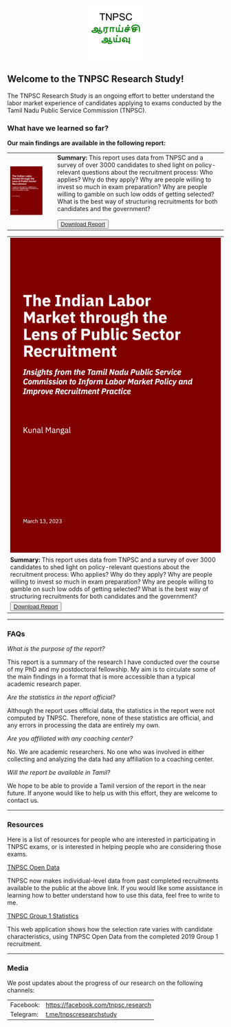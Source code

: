<center>
 <img style="width:25%;height:auto;" src="files/photo/tnpsc-research.png">
</center>

## Welcome to the TNPSC Research Study!

The TNPSC Research Study is an ongoing effort to better understand the labor market experience of candidates applying to exams conducted by the Tamil Nadu Public Service Commission (TNPSC).

### What have we learned so far?

<b>Our main findings are available in the following report:</b>
<div id="reporttablewide">
	<table class="report">
	  <tr class="report">
		<td class="reportwide"><img src="/files/report/cover.PNG"></td>
		<td style="height:auto; width:4%;border-bottom: none;border-top: none;"></td>	
		<td class="reportwide"><b>Summary:</b>  This report uses data from TNPSC and a survey of over 3000 candidates to shed light on policy-relevant questions about the recruitment process: Who applies? Why do they apply? Why are people willing to invest so much in exam preparation? Why are people willing to gamble on such low odds of getting selected? What is the best way of structuring recruitments for both candidates and the government?
		<br/>
		<br/>
		<button class="btn"><i class="fa fa-download"></i><a href="/files/report/tnpsc-report-2.pdf" download>  Download Report  </a></button>
		</td>
	  </tr>
	</table>
</div>
<div id="reporttablelong">
	<table class="report">
	  <tr class="report">
		<td class="reportlong"><img src="/files/report/cover.PNG"></td>
	  </tr>
	  <tr class="report">
		<td class="reportlong"><b>Summary:</b>  This report uses data from TNPSC and a survey of over 3000 candidates to shed light on policy-relevant questions about the recruitment process: Who applies? Why do they apply? Why are people willing to invest so much in exam preparation? Why are people willing to gamble on such low odds of getting selected? What is the best way of structuring recruitments for both candidates and the government?</td>
	  </tr>
	  <tr class="report">
		<td class="reportlong">
			<button class="btn"><i class="fa fa-download"></i><a href="/files/report/tnpsc-report-2.pdf" download>  Download Report  </a></button>
		</td>
	  </tr>
	</table>
</div>

<hr>

### FAQs

<div>
<p class="faq-item"><i>What is the purpose of the report?</i></p>
<p>This report is a summary of the research I have conducted over the course of my PhD and my postdoctoral fellowship. My aim is to circulate some of the main findings in a format that is more accessible than a typical academic research paper.</p>
</div>
<div>
<p class="faq-item"><i>Are the statistics in the report official?</i></p>
<p>Although the report uses official data, the statistics in the report were not computed by TNPSC. Therefore, none of these statistics are official, and any errors in processing the data are entirely my own.</p>
</div>
<div>
<p class="faq-item"><i>Are you affiliated with any coaching center?</i></p>
<p>No. We are academic researchers. No one who was involved in either collecting and analyzing the data had any affiliation to a coaching center.</p>
</div>
<div>
<p class="faq-item"><i>Will the report be available in Tamil?</i></p>
<p>We hope to be able to provide a Tamil version of the report in the near future. If anyone would like to help us with this effort, they are welcome to contact us.</p>
</div>

<hr>

### Resources

Here is a list of resources for people who are interested in participating in TNPSC exams, or is interested in helping people who are considering those exams.

<a href="https://tnpsc.gov.in/English/OpenDataPolicy.aspx">TNPSC Open Data</a>

TNPSC now makes individual-level data from past completed recruitments available to the public at the above link. If you would like some assistance in learning how to better understand how to use this data, feel free to write to me.

<a href="https://tnpsc-research.shinyapps.io/group1-stats/">TNPSC Group 1 Statistics</a>

This web application shows how the selection rate varies with candidate characteristics, using TNPSC Open Data from the completed 2019 Group 1 recruitment.

<hr>

### Media

We post updates about the progress of our research on the following channels:

<table>
<tr><td>Facebook:</td><td><a href="https://facebook.com/tnpsc.research">https://facebook.com/tnpsc.research</a> </td></tr>
<tr><td>Telegram:</td><td><a href="https://t.me/tnpscresearchstudy">t.me/tnpscresearchstudy</a></td></tr>
</table>